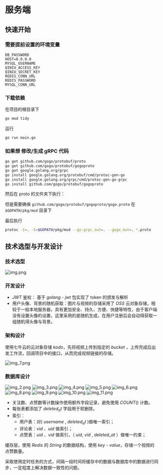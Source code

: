 # 服务端

## 快速开始

### 需要提前设置的环境变量
```
DB_PASSWORD
HOST=0.0.0.0
MYSQL_USERNAME
QINIU_ACCESS_KEY
QINIU_SECRET_KEY
REDIS_CONN_URL
REDIS_PASSWORD
MYSQL_CONN_URL
```

### 下载依赖

在项目的根目录下

```bash
go mod tidy
```

运行

```bash
go run main.go
```

### 如果想 修改/生成 gRPC 代码

```bash
go get github.com/gogo/protobuf/proto
go get github.com/gogo/protobuf/gogoproto
go get google.golang.org/grpc
go install google.golang.org/protobuf/cmd/protoc-gen-go
go install google.golang.org/grpc/cmd/protoc-gen-go-grpc
go install github.com/gogo/protobuf/gogoproto
```

然后在 proto 的文件夹下执行：

但是需要确保 `github.com/gogo/protobuf/gogoproto/gogo.proto` 在 `$GOPATH/pkg/mod` 目录下

最后执行

```bash
protoc -I=. -I=$GOPATH/pkg/mod --go-grpc_out=. --gogo_out=. *.proto
```

## 技术选型与开发设计
### 技术选型

![img.png](./docs/images/img.png)

### 开发设计

- $JWT$ 鉴权： 基于 $golang$ - $jwt$ 包实现了 token 的颁发与解析
- 用户头像、背景的随机获取：图片与视频的存储采用了 $OSS$ 云对象存储，相较于一般本地服务器，具有更加安全、持久、方便、快捷等特性，由于客户端没有设置头像的设置，这里采用的是随机生成，在用户注册后会自动得获取一组随机得头像与背景。

### 架构设计
使用七牛云的云对象存储 $kodo$，先将视频上传到指定的 $bucket$ ，上传完成后出发工作流，回调项目中的接口，从而完成视频链接的存储。

![img_7.png](./docs/images/img_7.png)

### 数据库设计

![img_2.png](./docs/images/img_2.png) ![img_3.png](./docs/images/img_3.png) ![img_4.png](./docs/images/img_4.png)
![img_5.png](./docs/images/img_5.png) ![img_6.png](./docs/images/img_6.png) ![img_8.png](./docs/images/img_8.png)
![img_9.png](./docs/images/img_9.png) ![img_10.png](./docs/images/img_10.png) ![img_11.png](./docs/images/img_11.png)

- 关注数、点赞数等计数操作使用额外字段记录，避免使用 $COUNT()$ 计数。
- 每张表都添加了 $deleted_at$ 字段用于软删除。
- 索引：
  - 用户表：对( $username$ , $deleted_at$ )做唯一索引；
  - 评论表：$vid$ 、$uid$ 做索引；
  - 点赞表：$uid$ 、$vid$ 做索引，（ $uid$, $vid$ , $deleted$\_$at$ ）做唯一约束；

缓存层，使用 $Redis$ 的 $String$ 的数据结构，使用 $key$ - $value$，存储一个视频的点赞数量。

采取使用定时任务的方式，间隔一段时间将缓存中的数据与数据库中的数据进行同步，一定程度上解决数据一致性的问题。
